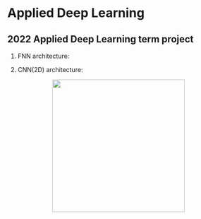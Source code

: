  # Applied Deep Learning

## 2022 Applied Deep Learning term project


1) FNN architecture:



2) CNN(2D) architecture:

<p align="center"><img src="https://github.com/zzioni/Applied_Deep_Learning/assets/106359887/88424837-fc15-4754-8eb2-ea80a2a86c5b"  width="300" style="margin:auto; display:block;"></p>
